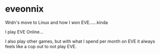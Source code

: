 # eveonnix
Wrdn's move to Linux and how I won EVE......kinda


I play EVE Online...

I also play other games, but with what I spend per month on EVE it always feels like a cop out to not play EVE.

